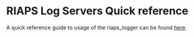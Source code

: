 # RIAPS Log Servers Quick reference

A quick reference guide to usage of the riaps_logger can be found [here](https://github.com/RIAPS/riaps-pycom/blob/master/src/riaps/logger/README.md).